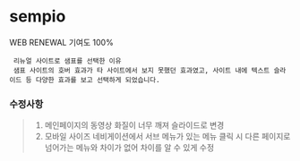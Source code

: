 # sempio
WEB RENEWAL
기여도 100%

```````
 리뉴얼 사이트로 샘표를 선택한 이유
 샘표 사이트의 호버 효과가 타 사이트에서 보지 못했던 효과였고, 사이트 내에 텍스트 슬라이드 등 다양한 효과를 보고 선택하게 되었습니다.
```````


### 수정사항
> 1. 메인페이지의 동영상 화질이 너무 깨져 슬라이드로 변경
> 2. 모바일 사이즈 네비게이션에서 서브 메뉴가 있는 메뉴 클릭 시 다른 페이지로 넘어가는 메뉴와 차이가 없어 차이를 알 수 있게 수정
